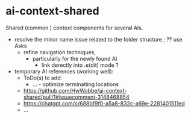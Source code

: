 # ai-context-shared
Shared (common ) context components for several AIs.

- resolve the minor name issue related to the folder structure ; ?? use Asks
  - refine navigation techniques,
    - particularly for the newly found AI
      - link derectly into .e(dit) mode ?
- temporary AI references (working well):
  - ToDo(s) to add:
    - ... - optimize terminatiing locations
  - https://github.com/HwWobbe/ai-context-shared/pull/1#issuecomment-3148468854
  - https://chatgpt.com/c/688bf9f0-a5a8-832c-a69e-2281401511ed
  - ...
